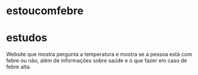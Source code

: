 # estoucomfebre
# estudos
Website que mostra pergunta a temperatura e mostra se a pessoa está com febre ou não, além de informações sobre saúde e o que fazer em caso de febre alta.

